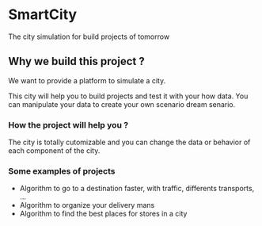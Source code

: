 # SmartCity
The city simulation for build projects of tomorrow

## Why we build this project ?
We want to provide a platform to simulate a city.

This city will help you to build projects and test it with your how data.
You can manipulate your data to create your own scenario dream senario.

### How the project will help you ?
The city is totally cutomizable and you can change the data or behavior of each component of the city.

### Some examples of projects
- Algorithm to go to a destination faster, with traffic, differents transports, ...
- Algorithm to organize your delivery mans
- Algorithm to find the best places for stores in a city